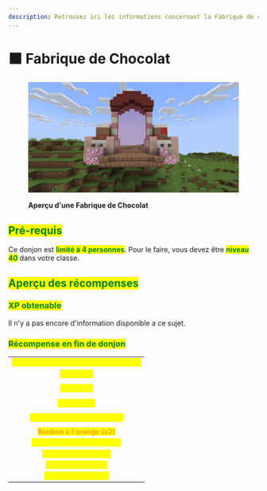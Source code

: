 ```yaml
---
description: Retrouvez ici les informations concernant la Fabrique de chocolat
---
```


# 🟫 Fabrique de Chocolat

<figure><img src="../../.gitbook/assets/Portail_FabriqueChocolat.png" alt=""><figcaption><p><strong>Aperçu d'une Fabrique de Chocolat</strong></p></figcaption></figure>

## <mark style="color:green;"> Pré-requis </mark>

Ce donjon est <mark style="color:green;">**limité à 4 personnes**</mark>. Pour le faire, vous devez être <mark style="color:green;">**niveau 40**</mark> dans votre classe.

## <mark style="color:green;">Aperçu des récompenses</mark>

### <mark style="color:green;">XP obtenable</mark>
Il n'y a pas encore d'information disponible a ce sujet.

### <mark style="color:green;">Récompense en fin de donjon</mark>

|                                                                                         |
|:---------------------------------------------------------------------------------------:|
| <mark style="color:yellow;"><strong>Parchemin de la Fabrique de Chocolat</strong></mark> |
| <mark style="color:yellow;"><strong>40.000 💰</strong></mark>                            |
| <mark style="color:yellow;"><strong>60.000 💰</strong></mark>                            |
| <mark style="color:yellow;"><strong>100.000 💰</strong></mark>                           |
| <mark style="color:yellow;"><strong>Tablette de chocolat (x2) 💰</strong></mark>         |
| <mark style="color:orange;"><strong>Bonbon à l'orange (x2)</strong></mark>              |
| <mark style="color:yellow;"><strong>Œuf de familier de Pâques</strong></mark>            |
| <mark style="color:yellow;"><strong>EXP classe (x5.000)</strong></mark>                  |
| <mark style="color:yellow;"><strong>Chocolat (x2.500)</strong></mark>                    |
| <mark style="color:yellow;"><strong>Clé de Pâques (x1)</strong></mark>                   |